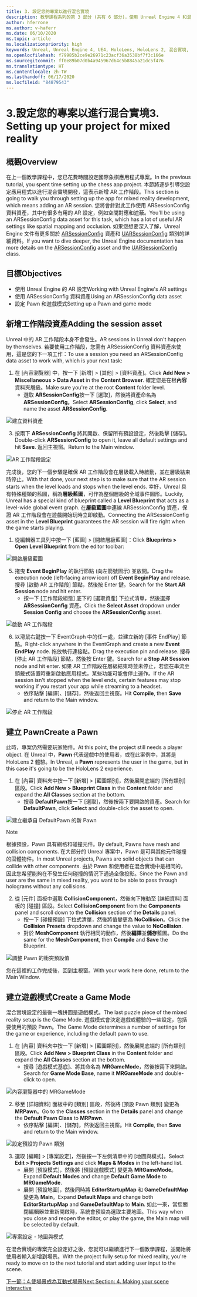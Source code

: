 ```yaml
---
title: 3. 設定您的專案以進行混合實境
description: 教學課程系列的第 3 部分 (共有 6 部分)，使用 Unreal Engine 4 和混合實境工具組 UX 工具外掛程式來建置簡單的國際象棋應用程式
author: hferrone
ms.author: v-haferr
ms.date: 06/10/2020
ms.topic: article
ms.localizationpriority: high
keywords: Unreal, Unreal Engine 4, UE4, HoloLens, HoloLens 2, 混合實境, 教學課程, 開始使用, mrtk, uxt, UX 工具, 文件
ms.openlocfilehash: f79985b2ce9e26971c23acf36a3538bf7f3c166e
ms.sourcegitcommit: ff0e89b07d0b4a945967d64c5b8845a21dc5f476
ms.translationtype: HT
ms.contentlocale: zh-TW
ms.lasthandoff: 06/17/2020
ms.locfileid: "84879543"
---
```

# <a name="3-setting-up-your-project-for-mixed-reality"></a><span data-ttu-id="8557b-104">3.設定您的專案以進行混合實境</span><span class="sxs-lookup"><span data-stu-id="8557b-104">3. Setting up your project for mixed reality</span></span>

## <a name="overview"></a><span data-ttu-id="8557b-105">概觀</span><span class="sxs-lookup"><span data-stu-id="8557b-105">Overview</span></span>

<span data-ttu-id="8557b-106">在上一個教學課程中，您已花費時間設定國際象棋應用程式專案。</span><span class="sxs-lookup"><span data-stu-id="8557b-106">In the previous tutorial, you spent time setting up the chess app project.</span></span> <span data-ttu-id="8557b-107">本節將逐步引導您設定應用程式以進行混合實境開發，這表示新增 AR 工作階段。</span><span class="sxs-lookup"><span data-stu-id="8557b-107">This section is going to walk you through setting up the app for mixed reality development, which means adding an AR session.</span></span> <span data-ttu-id="8557b-108">您將會針對此工作使用 ARSessionConfig 資料資產，其中有很多有用的 AR 設定，例如空間對應和遮蔽。</span><span class="sxs-lookup"><span data-stu-id="8557b-108">You'll be using an ARSessionConfig data asset for this task, which has a lot of useful AR settings like spatial mapping and occlusion.</span></span> <span data-ttu-id="8557b-109">如果您想要深入了解，Unreal Engine 文件有更多關於 [ARSessionConfig](https://docs.unrealengine.com/en-US/PythonAPI/class/ARSessionConfig.html) 資產和 [UARSessionConfig](https://docs.unrealengine.com/en-US/API/Runtime/AugmentedReality/UARSessionConfig/index.html) 類別的詳細資料。</span><span class="sxs-lookup"><span data-stu-id="8557b-109">If you want to dive deeper, the Unreal Engine documentation has more details on the [ARSessionConfig](https://docs.unrealengine.com/en-US/PythonAPI/class/ARSessionConfig.html) asset and the [UARSessionConfig](https://docs.unrealengine.com/en-US/API/Runtime/AugmentedReality/UARSessionConfig/index.html) class.</span></span>

## <a name="objectives"></a><span data-ttu-id="8557b-110">目標</span><span class="sxs-lookup"><span data-stu-id="8557b-110">Objectives</span></span>
* <span data-ttu-id="8557b-111">使用 Unreal Engine 的 AR 設定</span><span class="sxs-lookup"><span data-stu-id="8557b-111">Working with Unreal Engine's AR settings</span></span> 
* <span data-ttu-id="8557b-112">使用 ARSessionConfig 資料資產</span><span class="sxs-lookup"><span data-stu-id="8557b-112">Using an ARSessionConfig data asset</span></span>
* <span data-ttu-id="8557b-113">設定 Pawn 和遊戲模式</span><span class="sxs-lookup"><span data-stu-id="8557b-113">Setting up a Pawn and game mode</span></span>

## <a name="adding-the-session-asset"></a><span data-ttu-id="8557b-114">新增工作階段資產</span><span class="sxs-lookup"><span data-stu-id="8557b-114">Adding the session asset</span></span>
<span data-ttu-id="8557b-115">Unreal 中的 AR 工作階段本身不會發生。</span><span class="sxs-lookup"><span data-stu-id="8557b-115">AR sessions in Unreal don't happen by themselves.</span></span> <span data-ttu-id="8557b-116">若要使用工作階段，您需有 ARSessionConfig 資料資產來使用，這是您的下一項工作：</span><span class="sxs-lookup"><span data-stu-id="8557b-116">To use a session you need an ARSessionConfig data asset to work with, which is your next task:</span></span>

1. <span data-ttu-id="8557b-117">在 [內容瀏覽器] 中，按一下 [新增] > [其他] > [資料資產]。</span><span class="sxs-lookup"><span data-stu-id="8557b-117">Click **Add New > Miscellaneous > Data Asset** in the **Content Browser**.</span></span> <span data-ttu-id="8557b-118">確定您是在根**內容**資料夾層級。</span><span class="sxs-lookup"><span data-stu-id="8557b-118">Make sure you're at the root **Content** folder level.</span></span> 
    * <span data-ttu-id="8557b-119">選取 **ARSessionConfig**按一下 [選取]，然後將資產命名為 **ARSessionConfig**。</span><span class="sxs-lookup"><span data-stu-id="8557b-119">Select **ARSessionConfig**, click **Select**, and name the asset **ARSessionConfig**.</span></span>

![建立資料資產](images/unreal-uxt/3-createasset.PNG)

3. <span data-ttu-id="8557b-121">按兩下 **ARSessionConfig** 將其開啟、保留所有預設設定，然後點擊 [儲存]。</span><span class="sxs-lookup"><span data-stu-id="8557b-121">Double-click **ARSessionConfig** to open it, leave all default settings and hit **Save**.</span></span> <span data-ttu-id="8557b-122">返回主視窗。</span><span class="sxs-lookup"><span data-stu-id="8557b-122">Return to the Main window.</span></span> 

![AR 工作階段設定](images/unreal-uxt/3-arsessionconfig.PNG)

<span data-ttu-id="8557b-124">完成後，您的下一個步驟是確保 AR 工作階段會在層級載入時啟動，並在層級結束時停止。</span><span class="sxs-lookup"><span data-stu-id="8557b-124">With that done, your next step is to make sure that the AR session starts when the level loads and stops when the level ends.</span></span> <span data-ttu-id="8557b-125">幸好，Unreal 具有特殊種類的藍圖，稱為**層級藍圖**，可作為整個層級的全域事件圖形。</span><span class="sxs-lookup"><span data-stu-id="8557b-125">Luckily, Unreal has a special kind of blueprint called a **Level Blueprint** that acts as a level-wide global event graph.</span></span> <span data-ttu-id="8557b-126">在**層級藍圖**中連線 ARSessionConfig 資產，保證 AR 工作階段會在遊戲開始玩時立即啟動。</span><span class="sxs-lookup"><span data-stu-id="8557b-126">Connecting the ARSessionConfig asset in the **Level Blueprint** guarantees the AR session will fire right when the game starts playing.</span></span>

1. <span data-ttu-id="8557b-127">從編輯器工具列中按一下 [藍圖] > [開啟層級藍圖]：</span><span class="sxs-lookup"><span data-stu-id="8557b-127">Click **Blueprints > Open Level Blueprint** from the editor toolbar:</span></span> 

![開啟層級藍圖](images/unreal-uxt/3-level-blueprint.PNG)

5. <span data-ttu-id="8557b-129">拖曳 **Event BeginPlay** 的執行節點 (向左箭號圖示) 並放開。</span><span class="sxs-lookup"><span data-stu-id="8557b-129">Drag the execution node (left-facing arrow icon) off **Event BeginPlay** and release.</span></span> <span data-ttu-id="8557b-130">搜尋 [啟動 AR 工作階段] 節點，然後按 Enter 鍵。</span><span class="sxs-lookup"><span data-stu-id="8557b-130">Search for the **Start AR Session** node and hit enter.</span></span>  
    * <span data-ttu-id="8557b-131">按一下 [工作階段組態] 底下的 [選取資產] 下拉式清單，然後選擇 **ARSessionConfig** 資產。</span><span class="sxs-lookup"><span data-stu-id="8557b-131">Click the **Select Asset** dropdown under **Session Config** and choose the **ARSessionConfig** asset.</span></span> 

![啟動 AR 工作階段](images/unreal-uxt/3-start-ar-session.PNG)

6. <span data-ttu-id="8557b-133">以滑鼠右鍵按一下 EventGraph 中的任一處，並建立新的 [事件 EndPlay] 節點。</span><span class="sxs-lookup"><span data-stu-id="8557b-133">Right-click anywhere in the EventGraph and create a new **Event EndPlay** node.</span></span> <span data-ttu-id="8557b-134">拖放執行連接點。</span><span class="sxs-lookup"><span data-stu-id="8557b-134">Drag the execution pin and release.</span></span> <span data-ttu-id="8557b-135">搜尋 [停止 AR 工作階段] 節點，然後按 Enter 鍵。</span><span class="sxs-lookup"><span data-stu-id="8557b-135">Search for a **Stop AR Session** node and hit enter.</span></span> <span data-ttu-id="8557b-136">如果 AR 工作階段在層級結束時並未停止，若您在串流至頭戴式裝置時重新啟動應用程式，某些功能可能會停止運作。</span><span class="sxs-lookup"><span data-stu-id="8557b-136">If the AR session isn't stopped when the level ends, certain features may stop working if you restart your app while streaming to a headset.</span></span> 
    * <span data-ttu-id="8557b-137">依序點擊 [編譯]、[儲存]，然後返回主視窗。</span><span class="sxs-lookup"><span data-stu-id="8557b-137">Hit **Compile**, then **Save** and return to the Main window.</span></span>

![停止 AR 工作階段](images/unreal-uxt/3-stoparsession.PNG)

## <a name="create-a-pawn"></a><span data-ttu-id="8557b-139">建立 Pawn</span><span class="sxs-lookup"><span data-stu-id="8557b-139">Create a Pawn</span></span>
<span data-ttu-id="8557b-140">此時，專案仍然需要玩家物件。</span><span class="sxs-lookup"><span data-stu-id="8557b-140">At this point, the project still needs a player object.</span></span> <span data-ttu-id="8557b-141">在 Unreal 中，**Pawn** 代表遊戲中的使用者，或在此案例中，其將是 HoloLens 2 體驗。</span><span class="sxs-lookup"><span data-stu-id="8557b-141">In Unreal, a **Pawn** represents the user in the game, but in this case it's going to be the HoloLens 2 experience.</span></span>

1. <span data-ttu-id="8557b-142">在 [內容] 資料夾中按一下 [新增] > [藍圖類別]，然後展開底端的 [所有類別] 區段。</span><span class="sxs-lookup"><span data-stu-id="8557b-142">Click **Add New > Blueprint Class** in the **Content** folder and expand the **All Classes** section at the bottom.</span></span> 
    * <span data-ttu-id="8557b-143">搜尋 **DefaultPawn**按一下 [選取]，然後按兩下要開啟的資產。</span><span class="sxs-lookup"><span data-stu-id="8557b-143">Search for **DefaultPawn**, click **Select** and double-click the asset to open.</span></span> 

![建立繼承自 DefaultPawn 的新 Pawn](images/unreal-uxt/3-defaultpawn.PNG)

> [!NOTE]
> <span data-ttu-id="8557b-145">根據預設，Pawn 具有網格和碰撞元件。</span><span class="sxs-lookup"><span data-stu-id="8557b-145">By default, Pawns have mesh and collision components.</span></span> <span data-ttu-id="8557b-146">在大部分的 Unreal 專案中，Pawn 是可與其他元件碰撞的固體物件。</span><span class="sxs-lookup"><span data-stu-id="8557b-146">In most Unreal projects, Pawns are solid objects that can collide with other components.</span></span> <span data-ttu-id="8557b-147">由於 Pawn 和使用者在混合實境中是相同的，因此您希望能夠在不發生任何碰撞的情況下通過全像投影。</span><span class="sxs-lookup"><span data-stu-id="8557b-147">Since the Pawn and user are the same in mixed reality, you want to be able to pass through holograms without any collisions.</span></span> 

2. <span data-ttu-id="8557b-148">從 [元件] 面板中選取 **CollisionComponent**，然後向下捲動至 [詳細資料] 面板的 [碰撞] 區段。</span><span class="sxs-lookup"><span data-stu-id="8557b-148">Select **CollisionComponent** from the **Components** panel and scroll down to the **Collision** section of the **Details** panel.</span></span> 
    * <span data-ttu-id="8557b-149">按一下 [碰撞預設] 下拉式清單，然後將值變更為 **NoCollision**。</span><span class="sxs-lookup"><span data-stu-id="8557b-149">Click the **Collision Presets** dropdown and change the value to **NoCollision**.</span></span> 
    * <span data-ttu-id="8557b-150">對於 **MeshComponent** 執行相同的動作，然後**編譯**並**儲存**藍圖。</span><span class="sxs-lookup"><span data-stu-id="8557b-150">Do the same for the **MeshComponent**, then **Compile** and **Save** the Blueprint.</span></span> 

![調整 Pawn 的衝突預設值](images/unreal-uxt/3-nocollision.PNG)

<span data-ttu-id="8557b-152">您在這裡的工作完成後，回到主視窗。</span><span class="sxs-lookup"><span data-stu-id="8557b-152">With your work here done, return to the Main Window.</span></span>

## <a name="create-a-game-mode"></a><span data-ttu-id="8557b-153">建立遊戲模式</span><span class="sxs-lookup"><span data-stu-id="8557b-153">Create a Game Mode</span></span>
<span data-ttu-id="8557b-154">混合實境設定的最後一塊拼圖是遊戲模式。</span><span class="sxs-lookup"><span data-stu-id="8557b-154">The last puzzle piece of the mixed reality setup is the Game Mode.</span></span> <span data-ttu-id="8557b-155">遊戲模式會決定遊戲或體驗的一些設定，包括要使用的預設 Pawn。</span><span class="sxs-lookup"><span data-stu-id="8557b-155">The Game Mode determines a number of settings for the game or experience, including the default pawn to use.</span></span>

1.  <span data-ttu-id="8557b-156">在 [內容] 資料夾中按一下 [新增] > [藍圖類別]，然後展開底端的 [所有類別] 區段。</span><span class="sxs-lookup"><span data-stu-id="8557b-156">Click **Add New > Blueprint Class** in the **Content** folder and expand the **All Classes** section at the bottom.</span></span> 
    * <span data-ttu-id="8557b-157">搜尋 [遊戲模式基底]、將其命名為 **MRGameMode**，然後按兩下來開啟。</span><span class="sxs-lookup"><span data-stu-id="8557b-157">Search for **Game Mode Base**, name it **MRGameMode** and double-click to open.</span></span> 

![內容瀏覽器中的 MRGameMode](images/unreal-uxt/3-gamemode.PNG)

2.  <span data-ttu-id="8557b-159">移至 [詳細資料] 面板中的 [類別] 區段，然後將 [預設 Pawn 類別] 變更為 **MRPawn**。</span><span class="sxs-lookup"><span data-stu-id="8557b-159">Go to the **Classes** section in the **Details** panel and change the **Default Pawn Class** to **MRPawn**.</span></span> 
    * <span data-ttu-id="8557b-160">依序點擊 [編譯]、[儲存]，然後返回主視窗。</span><span class="sxs-lookup"><span data-stu-id="8557b-160">Hit **Compile**, then **Save** and return to the Main window.</span></span> 

![設定預設的 Pawn 類別](images/unreal-uxt/3-setpawn.PNG)

3.  <span data-ttu-id="8557b-162">選取 [編輯] > [專案設定]，然後按一下左側清單中的 [地圖與模式]。</span><span class="sxs-lookup"><span data-stu-id="8557b-162">Select **Edit > Projects Settings** and click **Maps & Modes** in the left-hand list.</span></span> 
    * <span data-ttu-id="8557b-163">展開 [預設模式]，然後將 [預設遊戲模式] 變更為 **MRGameMode**。</span><span class="sxs-lookup"><span data-stu-id="8557b-163">Expand **Default Modes** and change **Default Game Mode** to **MRGameMode**.</span></span> 
    * <span data-ttu-id="8557b-164">展開 [預設地圖]，然後同時將 **EditorStartupMap** 和 **GameDefaultMap** 變更為 **Main**。</span><span class="sxs-lookup"><span data-stu-id="8557b-164">Expand **Default Maps** and change both **EditorStartupMap** and **GameDefaultMap** to **Main**.</span></span> <span data-ttu-id="8557b-165">如此一來，當您關閉編輯器並重新開啟時，系統會預設為選取主要地圖。</span><span class="sxs-lookup"><span data-stu-id="8557b-165">This way when you close and reopen the editor, or play the game, the Main map will be selected by default.</span></span>

![專案設定 - 地圖與模式](images/unreal-uxt/3-mapsandmodes.PNG)

<span data-ttu-id="8557b-167">在混合實境的專案完全設定好之後，您就可以繼續進行下一個教學課程，並開始將使用者輸入新增到場景。</span><span class="sxs-lookup"><span data-stu-id="8557b-167">With the project fully setup for mixed reality, you're ready to move on to the next tutorial and start adding user input to the scene.</span></span> 

[<span data-ttu-id="8557b-168">下一節：4.使場景成為互動式場景</span><span class="sxs-lookup"><span data-stu-id="8557b-168">Next Section: 4. Making your scene interactive</span></span>](unreal-uxt-ch4.md)